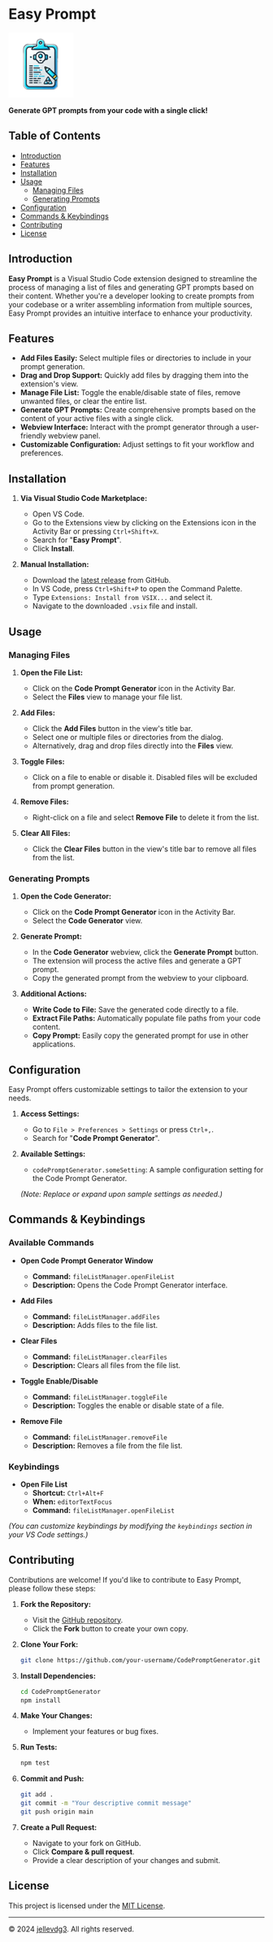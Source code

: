 # Easy Prompt

![Easy Prompt Logo](resources/icon_transparent.png)

**Generate GPT prompts from your code with a single click!**

## Table of Contents

- [Introduction](#introduction)
- [Features](#features)
- [Installation](#installation)
- [Usage](#usage)
  - [Managing Files](#managing-files)
  - [Generating Prompts](#generating-prompts)
- [Configuration](#configuration)
- [Commands & Keybindings](#commands--keybindings)
- [Contributing](#contributing)
- [License](#license)

## Introduction

**Easy Prompt** is a Visual Studio Code extension designed to streamline the process of managing a list of files and generating GPT prompts based on their content. Whether you're a developer looking to create prompts from your codebase or a writer assembling information from multiple sources, Easy Prompt provides an intuitive interface to enhance your productivity.

## Features

- **Add Files Easily:** Select multiple files or directories to include in your prompt generation.
- **Drag and Drop Support:** Quickly add files by dragging them into the extension's view.
- **Manage File List:** Toggle the enable/disable state of files, remove unwanted files, or clear the entire list.
- **Generate GPT Prompts:** Create comprehensive prompts based on the content of your active files with a single click.
- **Webview Interface:** Interact with the prompt generator through a user-friendly webview panel.
- **Customizable Configuration:** Adjust settings to fit your workflow and preferences.

## Installation

1. **Via Visual Studio Code Marketplace:**

   - Open VS Code.
   - Go to the Extensions view by clicking on the Extensions icon in the Activity Bar or pressing `Ctrl+Shift+X`.
   - Search for "**Easy Prompt**".
   - Click **Install**.

2. **Manual Installation:**

   - Download the [latest release](https://github.com/jellevdg3/CodePromptGenerator/releases) from GitHub.
   - In VS Code, press `Ctrl+Shift+P` to open the Command Palette.
   - Type `Extensions: Install from VSIX...` and select it.
   - Navigate to the downloaded `.vsix` file and install.

## Usage

### Managing Files

1. **Open the File List:**

   - Click on the **Code Prompt Generator** icon in the Activity Bar.
   - Select the **Files** view to manage your file list.

2. **Add Files:**

   - Click the **Add Files** button in the view's title bar.
   - Select one or multiple files or directories from the dialog.
   - Alternatively, drag and drop files directly into the **Files** view.

3. **Toggle Files:**

   - Click on a file to enable or disable it. Disabled files will be excluded from prompt generation.

4. **Remove Files:**

   - Right-click on a file and select **Remove File** to delete it from the list.

5. **Clear All Files:**

   - Click the **Clear Files** button in the view's title bar to remove all files from the list.

### Generating Prompts

1. **Open the Code Generator:**

   - Click on the **Code Prompt Generator** icon in the Activity Bar.
   - Select the **Code Generator** view.

2. **Generate Prompt:**

   - In the **Code Generator** webview, click the **Generate Prompt** button.
   - The extension will process the active files and generate a GPT prompt.
   - Copy the generated prompt from the webview to your clipboard.

3. **Additional Actions:**

   - **Write Code to File:** Save the generated code directly to a file.
   - **Extract File Paths:** Automatically populate file paths from your code content.
   - **Copy Prompt:** Easily copy the generated prompt for use in other applications.

## Configuration

Easy Prompt offers customizable settings to tailor the extension to your needs.

1. **Access Settings:**

   - Go to `File > Preferences > Settings` or press `Ctrl+,`.
   - Search for "**Code Prompt Generator**".

2. **Available Settings:**

   - `codePromptGenerator.someSetting`: A sample configuration setting for the Code Prompt Generator.

   *(Note: Replace or expand upon sample settings as needed.)*

## Commands & Keybindings

### Available Commands

- **Open Code Prompt Generator Window**
  - **Command:** `fileListManager.openFileList`
  - **Description:** Opens the Code Prompt Generator interface.

- **Add Files**
  - **Command:** `fileListManager.addFiles`
  - **Description:** Adds files to the file list.

- **Clear Files**
  - **Command:** `fileListManager.clearFiles`
  - **Description:** Clears all files from the file list.

- **Toggle Enable/Disable**
  - **Command:** `fileListManager.toggleFile`
  - **Description:** Toggles the enable or disable state of a file.

- **Remove File**
  - **Command:** `fileListManager.removeFile`
  - **Description:** Removes a file from the file list.

### Keybindings

- **Open File List**
  - **Shortcut:** `Ctrl+Alt+F`
  - **When:** `editorTextFocus`
  - **Command:** `fileListManager.openFileList`

*(You can customize keybindings by modifying the `keybindings` section in your VS Code settings.)*

## Contributing

Contributions are welcome! If you'd like to contribute to Easy Prompt, please follow these steps:

1. **Fork the Repository:**

   - Visit the [GitHub repository](https://github.com/jellevdg3/CodePromptGenerator).
   - Click the **Fork** button to create your own copy.

2. **Clone Your Fork:**

   ```bash
   git clone https://github.com/your-username/CodePromptGenerator.git
   ```

3. **Install Dependencies:**

   ```bash
   cd CodePromptGenerator
   npm install
   ```

4. **Make Your Changes:**

   - Implement your features or bug fixes.

5. **Run Tests:**

   ```bash
   npm test
   ```

6. **Commit and Push:**

   ```bash
   git add .
   git commit -m "Your descriptive commit message"
   git push origin main
   ```

7. **Create a Pull Request:**

   - Navigate to your fork on GitHub.
   - Click **Compare & pull request**.
   - Provide a clear description of your changes and submit.

## License

This project is licensed under the [MIT License](LICENSE).

---

© 2024 [jellevdg3](https://github.com/jellevdg3). All rights reserved.